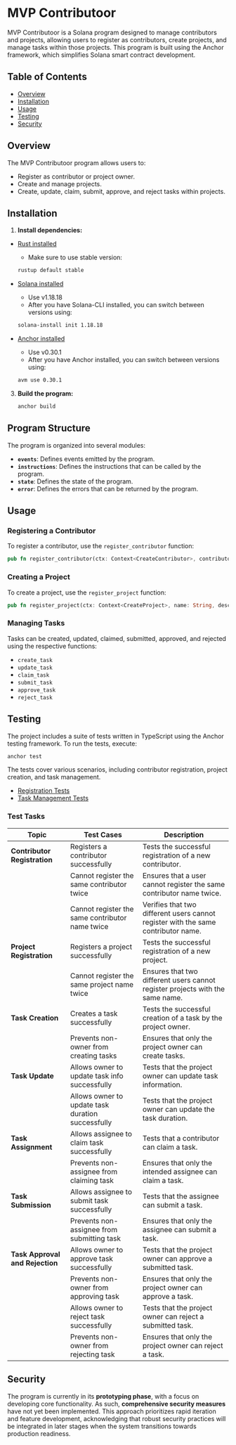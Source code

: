 
# MVP Contributoor
MVP Contributoor is a Solana program designed to manage contributors and projects, allowing users to register as contributors, create projects, and manage tasks within those projects. This program is built using the Anchor framework, which simplifies Solana smart contract development.

## Table of Contents
- [Overview](#overview)
- [Installation](#installation)
- [Usage](#usage)
- [Testing](#testing)
- [Security](#security)

## Overview
The MVP Contributoor program allows users to:
- Register as contributor or project owner.
- Create and manage projects.
- Create, update, claim, submit, approve, and reject tasks within projects.


## Installation
1. **Install dependencies:**
- [Rust installed](https://www.rust-lang.org/tools/install)
    - Make sure to use stable version:
    ```bash
    rustup default stable
    ```
- [Solana installed](https://docs.solana.com/cli/install-solana-cli-tools)
    - Use v1.18.18
    - After you have Solana-CLI installed, you can switch between versions using:
    ```bash
    solana-install init 1.18.18
    ```

- [Anchor installed](https://www.anchor-lang.com/docs/installation)
    - Use v0.30.1
    - After you have Anchor installed, you can switch between versions using:
    ```bash
    avm use 0.30.1
    ```

3. **Build the program:**

   ```bash
   anchor build
   ```

## Program Structure
The program is organized into several modules:

- **`events`**: Defines events emitted by the program.
- **`instructions`**: Defines the instructions that can be called by the program.
- **`state`**: Defines the state of the program.
- **`error`**: Defines the errors that can be returned by the program.

## Usage
### Registering a Contributor
To register a contributor, use the `register_contributor` function:
```rust
pub fn register_contributor(ctx: Context<CreateContributor>, contributor_name: String) -> Result<()>
```

### Creating a Project
To create a project, use the `register_project` function:
```rust
pub fn register_project(ctx: Context<CreateProject>, name: String, description: String) -> Result<()>
```

### Managing Tasks

Tasks can be created, updated, claimed, submitted, approved, and rejected using the respective functions:

- `create_task`
- `update_task`
- `claim_task`
- `submit_task`
- `approve_task`
- `reject_task`


## Testing
The project includes a suite of tests written in TypeScript using the Anchor testing framework. To run the tests, execute:
```bash
anchor test
```
The tests cover various scenarios, including contributor registration, project creation, and task management.

* [Registration Tests](./tests/register.test.ts)
* [Task Management Tests](./tests/task.test.ts)

### Test Tasks
| Topic                      | Test Cases                                              | Description                                                                                   |
|----------------------------|--------------------------------------------------------|-----------------------------------------------------------------------------------------------|
| **Contributor Registration** | Registers a contributor successfully                 | Tests the successful registration of a new contributor.                                       |
|                            | Cannot register the same contributor twice            | Ensures that a user cannot register the same contributor name twice.                         |
|                            | Cannot register the same contributor name twice       | Verifies that two different users cannot register with the same contributor name.            |
| **Project Registration**    | Registers a project successfully                     | Tests the successful registration of a new project.                                          |
|                            | Cannot register the same project name twice          | Ensures that two different users cannot register projects with the same name.                |
| **Task Creation**           | Creates a task successfully                          | Tests the successful creation of a task by the project owner.                                |
|                            | Prevents non-owner from creating tasks               | Ensures that only the project owner can create tasks.                                        |
| **Task Update**             | Allows owner to update task info successfully        | Tests that the project owner can update task information.                                    |
|                            | Allows owner to update task duration successfully    | Tests that the project owner can update the task duration.                                   |
| **Task Assignment**         | Allows assignee to claim task successfully           | Tests that a contributor can claim a task.                                                  |
|                            | Prevents non-assignee from claiming task             | Ensures that only the intended assignee can claim a task.                                    |
| **Task Submission**         | Allows assignee to submit task successfully          | Tests that the assignee can submit a task.                                                  |
|                            | Prevents non-assignee from submitting task           | Ensures that only the assignee can submit a task.                                            |
| **Task Approval and Rejection** | Allows owner to approve task successfully      | Tests that the project owner can approve a submitted task.                                   |
|                            | Prevents non-owner from approving task               | Ensures that only the project owner can approve a task.                                      |
|                            | Allows owner to reject task successfully             | Tests that the project owner can reject a submitted task.                                    |
|                            | Prevents non-owner from rejecting task               | Ensures that only the project owner can reject a task.                                       |


## Security
The program is currently in its **prototyping phase**, with a focus on developing core functionality. As such, **comprehensive security measures** have not yet been implemented. This approach prioritizes rapid iteration and feature development, acknowledging that robust security practices will be integrated in later stages when the system transitions towards production readiness.
